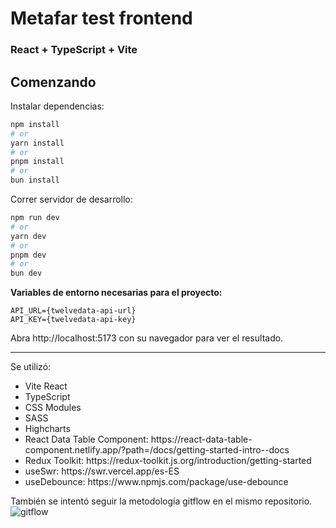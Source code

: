 # Metafar test frontend
### React + TypeScript + Vite

## Comenzando

Instalar dependencias:

```bash
npm install
# or
yarn install
# or
pnpm install
# or
bun install
```

Correr servidor de desarrollo:

```bash
npm run dev
# or
yarn dev
# or
pnpm dev
# or
bun dev
```

<b>Variables de entorno necesarias para el proyecto:</b>

`API_URL={twelvedata-api-url}`<br/>
`API_KEY={twelvedata-api-key}`<br/>

Abra http://localhost:5173 con su navegador para ver el resultado.

---

Se utilizó: 
<ul>
  <li>Vite React</li>
  <li>TypeScript</li>
  <li>CSS Modules</li>
  <li>SASS</li>
  <li>Highcharts</li>
  <li>React Data Table Component: https://react-data-table-component.netlify.app/?path=/docs/getting-started-intro--docs</li>
  <li>Redux Toolkit: https://redux-toolkit.js.org/introduction/getting-started</li>
  <li>useSwr: https://swr.vercel.app/es-ES</li>
  <li>useDebounce: https://www.npmjs.com/package/use-debounce</li>
</ul>

También se intentó seguir la metodología gitflow en el mismo repositorio.
![gitflow](https://github.com/AlanWendorff/metafar-test-frontend/assets/62715512/d04f5d94-70d8-4c36-91e9-1aeae27694d5)

